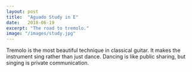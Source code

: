 ```yaml
---
layout: post
title:  "Aguado Study in E"
date:   2018-06-19
excerpt: "The road to tremolo."
image: "/images/study.jpg"
---
```


Tremolo is the most beautiful technique in classical guitar.
It makes the instrument sing rather than just dance.
Dancing is like public sharing, but singing is private communication.

<span class="image fit">
    <img src="{{ "/images/Aguado_Study_in_E.png" | absolute_url }}" alt="" />
</span>
